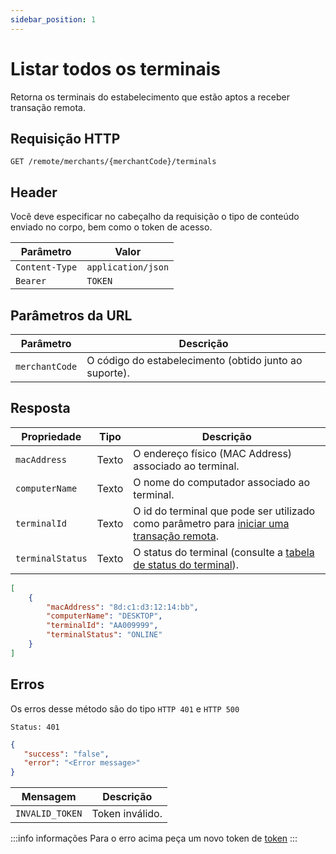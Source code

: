 ```yaml
---
sidebar_position: 1
---
```


# Listar todos os terminais

Retorna os terminais do estabelecimento que estão aptos a receber transação remota.

## Requisição HTTP

`GET /remote/merchants/{merchantCode}/terminals`

## Header
Você deve especificar no cabeçalho da requisição o tipo de conteúdo enviado no corpo, bem como o token de acesso.

|Parâmetro|Valor|
|---------|-----|
|`Content-Type`|`application/json`|
|`Bearer`|`TOKEN`|

## Parâmetros da URL

|Parâmetro|Descrição|
|---------|---------|
|`merchantCode`|O código do estabelecimento (obtido junto ao suporte).|

## Resposta

|<div style={{width:100}}>Propriedade</div>|Tipo|Descrição|
|-----------|----|---------|
|`macAddress`|Texto|O endereço físico (MAC Address) associado ao terminal.|
|`computerName`|Texto|O nome do computador associado ao terminal.|
|`terminalId`|Texto|O id do terminal que pode ser utilizado como parâmetro para [iniciar uma transação remota](../create-remote-transaction).|
|`terminalStatus`|Texto|O status do terminal (consulte a [tabela de status do terminal](../value-table/terminal-status)).|

```json
[
    {
        "macAddress": "8d:c1:d3:12:14:bb",
        "computerName": "DESKTOP",
        "terminalId": "AA009999",
        "terminalStatus": "ONLINE"
	}
]
```

## Erros

Os erros desse método são do tipo `HTTP 401` e `HTTP 500`

`Status: 401 `

```json
{
   "success": "false",
   "error": "<Error message>"
}
```

|Mensagem|Descrição|
|-----------|---------|
|`INVALID_TOKEN`|Token inválido.|

:::info informações
Para o erro acima peça um novo token de [token](../category/autenticação)
:::
